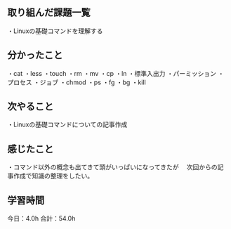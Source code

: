 ## 取り組んだ課題一覧
・Linuxの基礎コマンドを理解する
## 分かったこと
・cat
・less
・touch
・rm
・mv
・cp
・ln
・標準入出力
・パーミッション
・プロセス
・ジョブ
・chmod
・ps
・fg
・bg
・kill
## 次やること
・Linuxの基礎コマンドについての記事作成
## 感じたこと
・コマンド以外の概念も出てきて頭がいっぱいになってきたが
　次回からの記事作成で知識の整理をしたい。
 
## 学習時間
今日：4.0h
合計：54.0h
